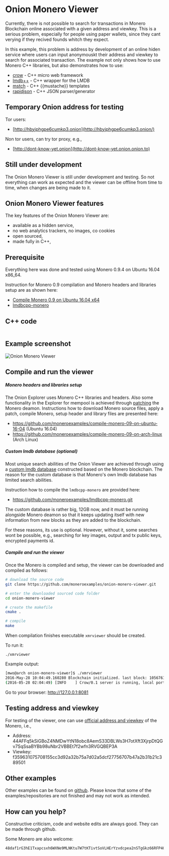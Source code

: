 # Onion Monero Viewer

Currently, there is not possible to search for transactions in Monero Blockchain
online associated with a given address and viewkey. This is a serious problem,
especially for people using paper wallets, since they cant verying if they recived
founds whitch they expect.

In this example, this problem is address by development of an online hiden service
where users can input anonymouskt their address and viewkey to search for
associated transaction. The example not only shows how to use Monero C++ libraries,
 but also demonstrates how to use:

 - [crow](https://github.com/ipkn/crow) - C++ micro web framework
 - [lmdb++](https://github.com/bendiken/lmdbxx) - C++ wrapper for the LMDB
 - [mstch](https://github.com/no1msd/mstch) - C++ {{mustache}} templates
 - [rapidjson](https://github.com/miloyip/rapidjson) - C++ JSON parser/generator


## Temporary Onion address for testing

Tor users:

 - [http://hbyjphgpe6cumkp3.onion](http://hbyjphgpe6cumkp3.onion/)

Non tor users, can try tor proxy, e.g.,

 - [http://dont-know-yet.onion](http://dont-know-yet.onion.onion.to)

## Still under development

The Onion Monero Viewer is still under development and testing.
So not everything can work as expected and the viewer can be offline from time
to time, when changes are being made to it.

## Onion Monero Viewer features

The key features of the Onion Monero Viewer are:

 - available as a hidden service,
 - no web analytics trackers, no images, co cookies
 - open sourced,
 - made fully in C++,
 
## Prerequisite

Everything here was done and tested using Monero 0.9.4 on Ubuntu 16.04 x86_64.

Instruction for Monero 0.9 compilation and Monero headers and libraries setup are
as shown here:
 - [Compile Monero 0.9 on Ubuntu 16.04 x64](https://github.com/moneroexamples/compile-monero-09-on-ubuntu-16-04)
 - [lmdbcpp-monero](https://github.com/moneroexamples/lmdbcpp-monero.git)

## C++ code

```c++

```

## Example screenshot

![Onion Monero Viewer](https://raw.githubusercontent.com/moneroexamples/onion-monero-viewer/master/screenshot/screenshot2.jpg)


## Compile and run the viewer

##### Monero headers and libraries setup

The Onion Explorer uses Monero C++ libraries and headers. Also some functionality
 in the Explorer for mempool is achieved through [patching](https://github.com/moneroexamples/compile-monero-09-on-ubuntu-16-04/blob/master/res/tx_blob_to_tx_info.patch)
 the Monero deamon.
 Instructions how to download Monero source files, apply a patch, compile  Monero,
 setup header and library files are presented here:

- https://github.com/moneroexamples/compile-monero-09-on-ubuntu-16-04 (Ubuntu 16.04)
- https://github.com/moneroexamples/compile-monero-09-on-arch-linux (Arch Linux)


##### Custom lmdb database (optional)

Most unique search abilities of the Onion Viewer are achieved through using
a [custom lmdb database](https://github.com/moneroexamples/lmdbcpp-monero.git) constructed based on the Monero blockchain.
The reason for the custom database is that Monero's own lmdb database has limited
search abilities. 

Instruction how to compile the `lmdbcpp-monero` are provided here:

 - https://github.com/moneroexamples/lmdbcpp-monero.git

The custom database is rather big, 12GB now, and it must be running alongside Monero deamon
 so that it keeps updating itself with new information from new blocks as they are added
  to the blockchain.

For these reasons, its use is optional. However, without it, some searches wont be possible,
e.g., searching for key images, output and tx public keys, encrypted payments id.

##### Compile and run the viewer
Once the Monero is compiled and setup, the viewer can be downloaded and compiled
as follows:

```bash
# download the source code
git clone https://github.com/moneroexamples/onion-monero-viewer.git

# enter the downloaded sourced code folder
cd onion-monero-viewer

# create the makefile
cmake .

# compile
make
```

When compilation finishes executable `xmrviewer` should be created.

To run it:
```
./xmrviewer
```

Example output:

```bash
[mwo@arch onion-monero-viewer]$ ./xmrviewer
2016-May-28 10:04:49.160280 Blockchain initialized. last block: 1056761, d0.h0.m12.s47 time ago, current difficulty: 1517857750
(2016-05-28 02:04:49) [INFO    ] Crow/0.1 server is running, local port 8081
```

Go to your browser: http://127.0.0.1:8081

## Testing address and viewkey

For testing of the viewer, one can use [official address and viewkey](https://github.com/monero-project/bitmonero#supporting-the-project)
of the Monero, i.e., 

- Address: 44AFFq5kSiGBoZ4NMDwYtN18obc8AemS33DBLWs3H7otXft3XjrpDtQGv7SqSsaBYBb98uNbr2VBBEt7f2wfn3RVGQBEP3A
- Viewkey: f359631075708155cc3d92a32b75a7d02a5dcf27756707b47a2b31b21c389501

## Other examples

Other examples can be found on  [github](https://github.com/moneroexamples?tab=repositories).
Please know that some of the examples/repositories are not
finished and may not work as intended.

## How can you help?

Constructive criticism, code and website edits are always good. They can be made through github.

Some Monero are also welcome:
```
48daf1rG3hE1Txapcsxh6WXNe9MLNKtu7W7tKTivtSoVLHErYzvdcpea2nSTgGkz66RFP4GKVAsTV14v6G3oddBTHfxP6tU
```
